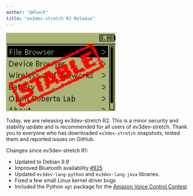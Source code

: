 ```yaml
---
author: "@dlech"
title: "ev3dev-stretch R2 Release"
---
```


<img src="/images/news/brickman-stable-stamped.png" alt="Stamped with text: Stable" style="width: 300px; max-width: 100%;" class="image-responsive pull-right" />

Today, we are releasing ev3dev-stretch R2. This is a minor security and stability
update and is recommended for all users of ev3dev-stretch.
Thank you to everyone who has downloaded `ev3dev-stretch` snapshots, tested them
and reported issues on GitHub.


<!--more-->

Changes since ev3dev-stretch R1:

- Updated to Debian 9.9
- Improved Bluetooth availability [#925](https://github.com/ev3dev/ev3dev/issues/925)
- Updated `ev3dev-lang-python` and `ev3dev-lang-java` libraries.
- Fixed a few small Linux kernel driver bugs
- Included the Python `agt` package for the [Amazon Voice Control Contest](/news/2019/09/24/lego-amazon-voice-control-contest)
